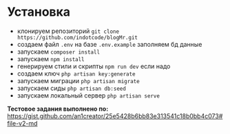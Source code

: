 # Установка

- клонируем репозиторий ```git clone https://github.com/indotcode/blogMr.git```
- создаем файл ```.env``` на базе ```.env.example``` заполняем бд данные
- запускаем ```composer install```
- запускаем ```npm install```
- генерируем стили и скрипты ```npm run dev``` если надо
- создаем ключ ```php artisan key:generate```
- запускаем миграции ```php artisan migrate```
- запускаем сиды ```php artisan db:seed```
- запускаем локальный сервер ```php artisan serve```


**Тестовое задания выполнено по:** 
https://gist.github.com/an1creator/25e5428b6bb83e313541c18b0bb4c073#file-v2-md


